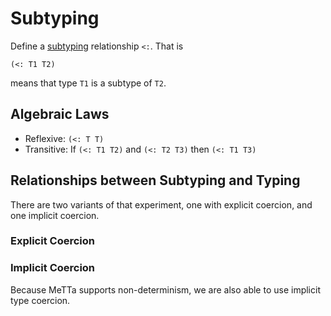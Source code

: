 # Subtyping

Define a [subtyping](https://en.wikipedia.org/wiki/Subtyping)
relationship `<:`.  That is

```
(<: T1 T2)
```

means that type `T1` is a subtype of `T2`.

## Algebraic Laws

- Reflexive: `(<: T T)`
- Transitive: If `(<: T1 T2)` and `(<: T2 T3)` then `(<: T1 T3)`

## Relationships between Subtyping and Typing

There are two variants of that experiment, one with explicit coercion,
and one implicit coercion.

### Explicit Coercion

### Implicit Coercion

Because MeTTa supports non-determinism, we are also able to use
implicit type coercion.
